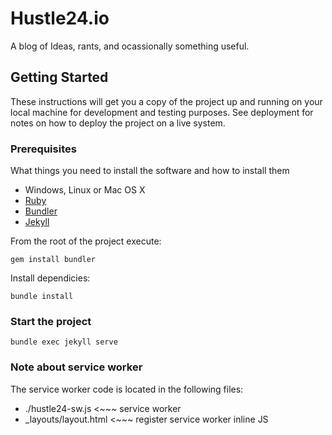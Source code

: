 # Hustle24.io 

A blog of Ideas, rants, and ocassionally something useful.

## Getting Started

These instructions will get you a copy of the project up and running on your local machine for development and testing purposes. See deployment for notes on how to deploy the project on a live system.

### Prerequisites

What things you need to install the software and how to install them

* Windows, Linux or Mac OS X
* [Ruby](https://www.ruby-lang.org/en/)
* [Bundler](http://bundler.io/)
* [Jekyll](https://jekyllrb.com/)

From the root of the project execute:

```
gem install bundler
```

Install dependicies:

```
bundle install
```

### Start the project

```
bundle exec jekyll serve
```

### Note about service worker

The service worker code is located in the following files:
 * ./hustle24-sw.js <~~~ service worker
 * _layouts/layout.html <~~~ register service worker inline JS